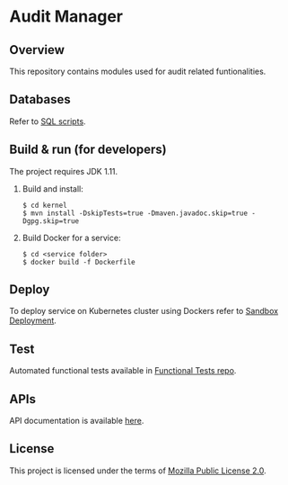 
# Audit Manager

## Overview
This repository contains modules used for audit related funtionalities. 

## Databases
Refer to [SQL scripts](db_scripts).

## Build & run (for developers)
The project requires JDK 1.11. 
1. Build and install:
    ```
    $ cd kernel
    $ mvn install -DskipTests=true -Dmaven.javadoc.skip=true -Dgpg.skip=true
    ```
1. Build Docker for a service:
    ```
    $ cd <service folder>
    $ docker build -f Dockerfile
    ```

## Deploy
To deploy service on Kubernetes cluster using Dockers refer to [Sandbox Deployment](https://docs.mosip.io/1.2.0/deployment/sandbox-deployment).

## Test
Automated functional tests available in [Functional Tests repo](https://github.com/mosip/mosip-functional-tests).

## APIs
API documentation is available [here](https://mosip.github.io/documentation/).

## License
This project is licensed under the terms of [Mozilla Public License 2.0](LICENSE).
